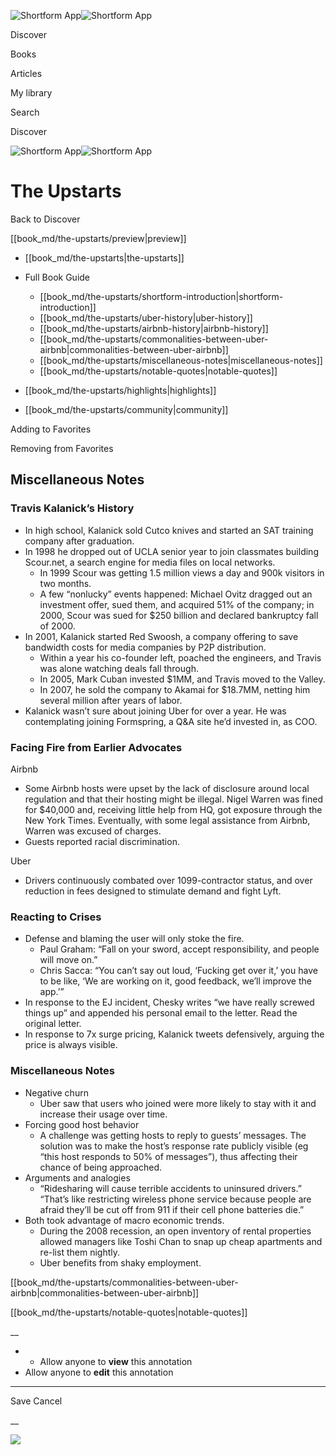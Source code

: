 ![Shortform App](/img/logo.36a2399e.svg)![Shortform App](/img/logo-dark.70c1b072.svg)

Discover

Books

Articles

My library

Search

Discover

![Shortform App](/img/logo.36a2399e.svg)![Shortform App](/img/logo-dark.70c1b072.svg)

# The Upstarts

Back to Discover

[[book_md/the-upstarts/preview|preview]]

  * [[book_md/the-upstarts|the-upstarts]]
  * Full Book Guide

    * [[book_md/the-upstarts/shortform-introduction|shortform-introduction]]
    * [[book_md/the-upstarts/uber-history|uber-history]]
    * [[book_md/the-upstarts/airbnb-history|airbnb-history]]
    * [[book_md/the-upstarts/commonalities-between-uber-airbnb|commonalities-between-uber-airbnb]]
    * [[book_md/the-upstarts/miscellaneous-notes|miscellaneous-notes]]
    * [[book_md/the-upstarts/notable-quotes|notable-quotes]]
  * [[book_md/the-upstarts/highlights|highlights]]
  * [[book_md/the-upstarts/community|community]]



Adding to Favorites 

Removing from Favorites 

## Miscellaneous Notes

### Travis Kalanick’s History

  * In high school, Kalanick sold Cutco knives and started an SAT training company after graduation. 
  * In 1998 he dropped out of UCLA senior year to join classmates building Scour.net, a search engine for media files on local networks. 
    * In 1999 Scour was getting 1.5 million views a day and 900k visitors in two months. 
    * A few “nonlucky” events happened: Michael Ovitz dragged out an investment offer, sued them, and acquired 51% of the company; in 2000, Scour was sued for $250 billion and declared bankruptcy fall of 2000.
  * In 2001, Kalanick started Red Swoosh, a company offering to save bandwidth costs for media companies by P2P distribution. 
    * Within a year his co-founder left, poached the engineers, and Travis was alone watching deals fall through. 
    * In 2005, Mark Cuban invested $1MM, and Travis moved to the Valley.
    * In 2007, he sold the company to Akamai for $18.7MM, netting him several million after years of labor.
  * Kalanick wasn’t sure about joining Uber for over a year. He was contemplating joining Formspring, a Q&A site he’d invested in, as COO.



### Facing Fire from Earlier Advocates

Airbnb

  * Some Airbnb hosts were upset by the lack of disclosure around local regulation and that their hosting might be illegal. Nigel Warren was fined for $40,000 and, receiving little help from HQ, got exposure through the New York Times. Eventually, with some legal assistance from Airbnb, Warren was excused of charges.
  * Guests reported racial discrimination.



Uber

  * Drivers continuously combated over 1099-contractor status, and over reduction in fees designed to stimulate demand and fight Lyft.



### Reacting to Crises

  * Defense and blaming the user will only stoke the fire. 
    * Paul Graham: “Fall on your sword, accept responsibility, and people will move on.”
    * Chris Sacca: “You can’t say out loud, ‘Fucking get over it,’ you have to be like, ‘We are working on it, good feedback, we’ll improve the app.’” 
  * In response to the EJ incident, Chesky writes “we have really screwed things up” and appended his personal email to the letter. Read the original letter.
  * In response to 7x surge pricing, Kalanick tweets defensively, arguing the price is always visible. 



### Miscellaneous Notes

  * Negative churn
    * Uber saw that users who joined were more likely to stay with it and increase their usage over time.
  * Forcing good host behavior
    * A challenge was getting hosts to reply to guests’ messages. The solution was to make the host’s response rate publicly visible (eg “this host responds to 50% of messages”), thus affecting their chance of being approached. 
  * Arguments and analogies
    * “Ridesharing will cause terrible accidents to uninsured drivers.” “That’s like restricting wireless phone service because people are afraid they’ll be cut off from 911 if their cell phone batteries die.”
  * Both took advantage of macro economic trends.
    * During the 2008 recession, an open inventory of rental properties allowed managers like Toshi Chan to snap up cheap apartments and re-list them nightly.
    * Uber benefits from shaky employment.



[[book_md/the-upstarts/commonalities-between-uber-airbnb|commonalities-between-uber-airbnb]]

[[book_md/the-upstarts/notable-quotes|notable-quotes]]

__

  *   * Allow anyone to **view** this annotation
  * Allow anyone to **edit** this annotation



* * *

Save Cancel

__




![](https://bat.bing.com/action/0?ti=56018282&Ver=2&mid=be99b562-e7f0-4742-99ab-a5ffd39298cd&sid=1711133063fa11eebdec89a8b8ae3bbc&vid=171147a063fa11eea7440fcfeb230d96&vids=0&msclkid=N&pi=0&lg=en-US&sw=800&sh=600&sc=24&nwd=1&tl=Shortform%20%7C%20The%20Upstarts&p=https%3A%2F%2Fwww.shortform.com%2Fapp%2Fbook%2Fthe-upstarts%2Fmiscellaneous-notes&r=&lt=398&evt=pageLoad&sv=1&rn=801135)

